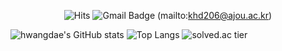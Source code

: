 <div align=center>
  
  ![Hits](https://hits.seeyoufarm.com/api/count/incr/badge.svg?url=https/github.com/)
  ![Gmail Badge](https://img.shields.io/badge/Gmail-d14836?style=flat-square&logo=Gmail&logoColor=white&link=mailto:khd261@ajou.ac.kr)  (mailto:khd206@ajou.ac.kr)
 </div>
 
 

![hwangdae's GitHub stats](https://github-readme-stats.vercel.app/api?username=kimhwangdae&show_icons=true&theme=dark)
![Top Langs](https://github-readme-stats.vercel.app/api/top-langs/?username=kimhwangdae&theme=dark&layout=compact)
![solved.ac tier](http://mazassumnida.wtf/api/generate_badge?boj=khd206)
<!---
kimhwangdae/kimhwangdae is a ✨ special ✨ repository because its `README.md` (this file) appears on your GitHub profile.
You can click the Preview link to take a look at your changes.
--->
